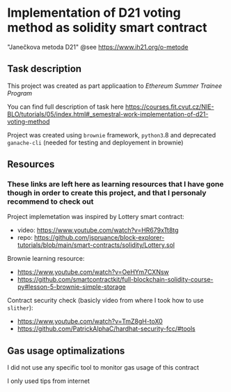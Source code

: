 # Implementation of D21 voting method as solidity smart contract
"Janečkova metoda D21" @see https://www.ih21.org/o-metode

## Task description
This project was created as part applicaation to *Ethereum Summer Trainee Program*

You can find full description of task here https://courses.fit.cvut.cz/NIE-BLO/tutorials/05/index.html#_semestral-work-implementation-of-d21-voting-method

Project was created using `brownie` framework, `python3`.8 and deprecated `ganache-cli` (needed for testing and deployement in brownie)

## Resources
### These links are left here as learning resources that I have gone though in order to create this project, and that I personaly recommend to check out
Project implemetation was inspired by Lottery smart contract:
- video: https://www.youtube.com/watch?v=HR679xTt8tg
- repo: https://github.com/jspruance/block-explorer-tutorials/blob/main/smart-contracts/solidity/Lottery.sol

Brownie learning resource:
- https://www.youtube.com/watch?v=OeHYm7CXNsw
- https://github.com/smartcontractkit/full-blockchain-solidity-course-py#lesson-5-brownie-simple-storage

Contract security check (basicly video from where I took how to use `slither`):
- https://www.youtube.com/watch?v=TmZ8gH-toX0
- https://github.com/PatrickAlphaC/hardhat-security-fcc/#tools

## Gas usage optimalizations
I did not use any specific tool to monitor gas usage of this contract

I only used tips from internet